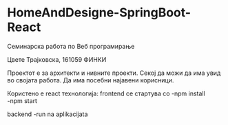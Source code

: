 # HomeAndDesigne-SpringBoot-React
 Семинарска работа по Веб програмирање
 
 Цвете Трајковска, 161059 ФИНКИ
 
 Проектот е за архитекти и нивните проекти.
 Секој да можи да има увид во својата работа.
 Да има посебни најавени корисници.
 
 Користено е react технологија:
 frontend се стартува со 
 -npm install  
 -npm start
 
 backend
 -run na aplikacijata
 
 
